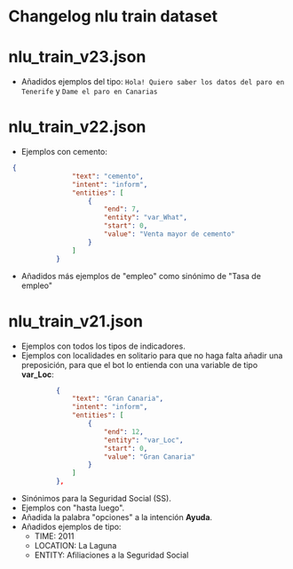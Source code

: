 # Changelog nlu train dataset

# nlu_train_v23.json

- Añadidos ejemplos del tipo:
`Hola! Quiero saber los datos del paro en Tenerife` y `Dame el paro en Canarias`

# nlu_train_v22.json

- Ejemplos con cemento:
```json
 {
                "text": "cemento",
                "intent": "inform",
                "entities": [
                    {
                        "end": 7,
                        "entity": "var_What",
                        "start": 0,
                        "value": "Venta mayor de cemento"
                    }
                ]
            }
```

- Añadidos más ejemplos de "empleo" como sinónimo de "Tasa de empleo"

# nlu_train_v21.json

- Ejemplos con todos los tipos de indicadores.
- Ejemplos con localidades en solitario para que no haga falta añadir una preposición, para que el bot lo entienda con una variable de tipo **var_Loc**:
```json
            {
                "text": "Gran Canaria",
                "intent": "inform",
                "entities": [
                    {
                        "end": 12,
                        "entity": "var_Loc",
                        "start": 0,
                        "value": "Gran Canaria"
                    }
                ]
            },
```
- Sinónimos para la Seguridad Social (SS).
- Ejemplos con "hasta luego".
- Añadida la palabra "opciones" a la intención **Ayuda**.
- Añadidos ejemplos de tipo:
    - TIME: 2011
    - LOCATION: La Laguna
    - ENTITY: Afiliaciones a la Seguridad Social

